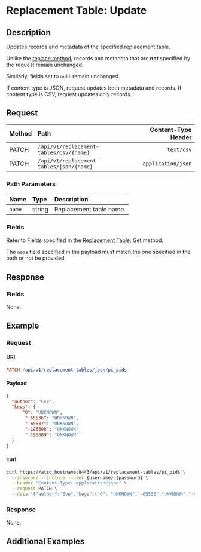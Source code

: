 # Replacement Table: Update

## Description

Updates records and metadata of the specified replacement table.

Unlike the [replace method](create-or-replace.md), records and metadata that are **not** specified by the request remain unchanged.

Similarly, fields set to `null` remain unchanged.

If content type is JSON, request updates both metadata and records. If content type is CSV, request updates only records.

## Request

| **Method** | **Path** | **Content-Type Header**|
|:---|:---|---:|
| PATCH | `/api/v1/replacement-tables/csv/{name}` | `text/csv` |
| PATCH | `/api/v1/replacement-tables/json/{name}` | `application/json` |

### Path Parameters

|**Name**|**Type**|**Description**|
|:---|:---|:---|
| `name` |string|Replacement table name.|

### Fields

Refer to Fields specified in the [Replacement Table: Get](get.md#fields) method.

The `name` field specified in the payload must match the one specified in the path or not be provided.

## Response

### Fields

None.

## Example

### Request

#### URI

```elm
PATCH /api/v1/replacement-tables/json/pi_pids
```

#### Payload

```json
{
  "author": "Eve",
  "keys": {
      "0": "UNKNOWN",
       "-65536": "UNKNOWN",
       "-65537": "UNKNOWN",
       "-196608": "UNKNOWN",
       "-196609": "UNKNOWN"
  }
}
```

#### curl

```bash
curl https://atsd_hostname:8443/api/v1/replacement-tables/pi_pids \
  --insecure --include --user {username}:{password} \
  --header "Content-Type: application/json" \
  --request PATCH \
  --data '{"author":"Eve","keys":{"0": "UNKNOWN","-65536":"UNKNOWN","-65537":"UNKNOWN","-196608":"UNKNOWN","-196609":"UNKNOWN"}}'
```

### Response

None.

## Additional Examples

